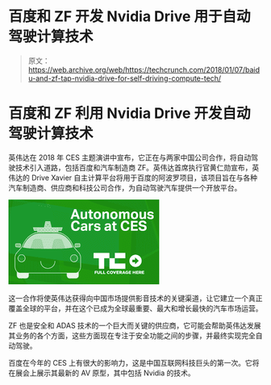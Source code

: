 # 百度和 ZF 开发 Nvidia Drive 用于自动驾驶计算技术 

> 原文：<https://web.archive.org/web/https://techcrunch.com/2018/01/07/baidu-and-zf-tap-nvidia-drive-for-self-driving-compute-tech/>

# 百度和 ZF 利用 Nvidia Drive 开发自动驾驶计算技术

英伟达在 2018 年 CES 主题演讲中宣布，它正在与两家中国公司合作，将自动驾驶技术引入道路，包括百度和汽车制造商 ZF。英伟达首席执行官黄仁勋宣布，英伟达的 Drive Xavier 自主计算平台将用于百度的阿波罗项目，该项目旨在与各种汽车制造商、供应商和科技公司合作，为自动驾驶汽车提供一个开放平台。

[![](img/994af9a25587a4ef04e123c5089f38bc.png)](https://web.archive.org/web/20221025230156/https://beta.techcrunch.com/tag/autonomous-cars-at-ces-2018/)

这一合作将使英伟达获得向中国市场提供影音技术的关键渠道，让它建立一个真正覆盖全球的平台，并在这个已成为全球最重要、最大和增长最快的汽车市场运营。

ZF 也是安全和 ADAS 技术的一个巨大而关键的供应商，它可能会帮助英伟达发展其业务的各个方面，这些方面现在专注于安全功能之间的步骤，并最终实现完全自动驾驶。

百度在今年的 CES 上有很大的影响力，这是中国互联网科技巨头的第一次。它将在展会上展示其最新的 AV 原型，其中包括 Nvidia 的技术。
